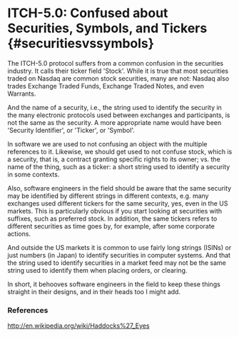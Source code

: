 # ITCH-5.0: Confused about Securities, Symbols, and Tickers {#securitiesvssymbols}

The ITCH-5.0 protocol suffers from a common confusion in the
securities industry.  It calls their ticker field 'Stock'.  While it
is true that most securities traded on Nasdaq are common stock
securities, many are not: Nasdaq also trades Exchange Traded Funds,
Exchange Traded Notes, and even Warrants.

And the name of a security, i.e., the string used to identify the
security in the many electronic protocols used between exchanges and
participants, is not the same as the security.  A more appropriate
name would have been 'Security Identifier', or 'Ticker', or 'Symbol'.

In software we are used to not confusing an object with the multiple
references to it.
Likewise, we should get used to not confuse stock, which is a
security, that is, a contract granting specific rights to its owner;
vs. the name of the thing, such as a ticker: a short string used to
identify a security in some contexts.

Also, software engineers in the field should be aware that the same
security may be identified by different strings in different contexts,
e.g. many exchanges used different tickers for the same security, yes,
even in the US markets.
This is particularly obvious if you start
looking at securities with suffixes, such as preferred stock.
In addition, the same tickers refers to
different securities as time goes by, for example, after some
corporate actions.

And outside the US markets it is common to use fairly
long strings (ISINs) or just numbers (in Japan) to identify
securities in computer systems.
And that the string used to identify securities in a
market feed may not be the same string used to identify them when
placing orders, or clearing.

In short, it behooves software engineers in the field to keep these
things straight in their designs, and in their heads too I might add.

### References

http://en.wikipedia.org/wiki/Haddocks%27_Eyes
